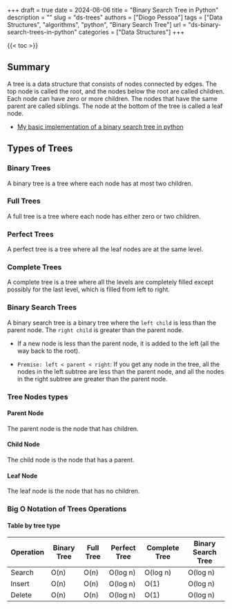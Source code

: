 +++
draft = true
date = 2024-06-06
title = "Binary Search Tree in Python"
description = ""
slug = "ds-trees"
authors = ["Diogo Pessoa"]
tags = ["Data Structures", "algorithms", "python", "Binary Search Tree"]
url = "ds-binary-search-trees-in-python"
categories = ["Data Structures"]
+++

{{< toc >}}

## Summary

A tree is a data structure that consists of nodes connected by edges. The top node is
called the root, and the nodes below the root are called children. Each node can have
zero or more children. The nodes that have the same parent are called siblings. The node
at the bottom of the tree is called a leaf node.


- [My basic implementation of a binary search tree in python](https://github.com/diogo-pessoa/coding-exercises-for-interviews/blob/main/dataStructures/tree/BinarySearchTree.py)

## Types of Trees

### Binary Trees

A binary tree is a tree where each node has at most two children.

### Full Trees

A full tree is a tree where each node has either zero or two children.

### Perfect Trees

A perfect tree is a tree where all the leaf nodes are at the same level.

### Complete Trees

A complete tree is a tree where all the levels are completely filled except possibly for
the last level, which is filled from left to right.

### Binary Search Trees

A binary search tree is a binary tree where the `left child` is less than the parent
node. The `right child` is greater than the parent node.

* If a new node is less than the parent node, it is added to the left (all the way back
  to the root).

* `Premise: left < parent < right`: If you get any node in the tree, all the nodes in
  the left subtree are less than the parent node, and all the nodes in the right subtree
  are greater than the parent node.

### Tree Nodes types

#### Parent Node

The parent node is the node that has children.

#### Child Node

The child node is the node that has a parent.

#### Leaf Node

The leaf node is the node that has no children.

### Big O Notation of Trees Operations

#### Table by tree type

| Operation | Binary Tree | Full Tree | Perfect Tree | Complete Tree | Binary Search Tree |
|-----------|-------------|-----------|--------------|---------------|--------------------|
| Search    | O(n)        | O(n)      | O(log n)     | O(log n)      | O(log n)           |
| Insert    | O(n)        | O(n)      | O(log n)     | O(1)          | O(log n)           |
| Delete    | O(n)        | O(n)      | O(log n)     | O(1)          | O(log n)           |

